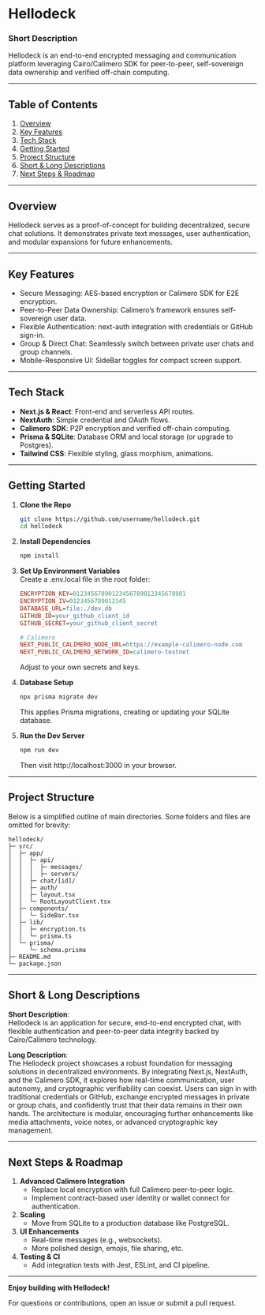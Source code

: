 # Hellodeck

### Short Description
Hellodeck is an end-to-end encrypted messaging and communication platform leveraging Cairo/Calimero SDK for peer-to-peer, self-sovereign data ownership and verified off-chain computing.

---

## Table of Contents
1. [Overview](#overview)  
2. [Key Features](#key-features)  
3. [Tech Stack](#tech-stack)  
4. [Getting Started](#getting-started)  
5. [Project Structure](#project-structure)  
6. [Short & Long Descriptions](#short--long-descriptions)  
7. [Next Steps & Roadmap](#next-steps--roadmap)  

---

## Overview
Hellodeck serves as a proof-of-concept for building decentralized, secure chat solutions. It demonstrates private text messages, user authentication, and modular expansions for future enhancements.

---

## Key Features
- Secure Messaging: AES-based encryption or Calimero SDK for E2E encryption.  
- Peer-to-Peer Data Ownership: Calimero’s framework ensures self-sovereign user data.  
- Flexible Authentication: next-auth integration with credentials or GitHub sign-in.  
- Group & Direct Chat: Seamlessly switch between private user chats and group channels.  
- Mobile-Responsive UI: SideBar toggles for compact screen support.  

---

## Tech Stack
- **Next.js & React**: Front-end and serverless API routes.  
- **NextAuth**: Simple credential and OAuth flows.  
- **Calimero SDK**: P2P encryption and verified off-chain computing.  
- **Prisma & SQLite**: Database ORM and local storage (or upgrade to Postgres).  
- **Tailwind CSS**: Flexible styling, glass morphism, animations.  

---

## Getting Started

1. **Clone the Repo**  
   ```bash
   git clone https://github.com/username/hellodeck.git
   cd hellodeck
   ```

2. **Install Dependencies**  
   ```bash
   npm install
   ```

3. **Set Up Environment Variables**  
   Create a .env.local file in the root folder:  
   ```ini
   ENCRYPTION_KEY=01234567890123456789012345678901
   ENCRYPTION_IV=0123456789012345
   DATABASE_URL=file:./dev.db
   GITHUB_ID=your_github_client_id
   GITHUB_SECRET=your_github_client_secret

   # Calimero
   NEXT_PUBLIC_CALIMERO_NODE_URL=https://example-calimero-node.com
   NEXT_PUBLIC_CALIMERO_NETWORK_ID=calimero-testnet
   ```
   Adjust to your own secrets and keys.

4. **Database Setup**  
   ```bash
   npx prisma migrate dev
   ```
   This applies Prisma migrations, creating or updating your SQLite database.

5. **Run the Dev Server**  
   ```bash
   npm run dev
   ```
   Then visit http://localhost:3000 in your browser.

---

## Project Structure
Below is a simplified outline of main directories. Some folders and files are omitted for brevity:

```
hellodeck/
├─ src/
│  ├─ app/
│  │  ├─ api/
│  │  │  ├─ messages/
│  │  │  ├─ servers/
│  │  ├─ chat/[id]/
│  │  ├─ auth/
│  │  ├─ layout.tsx
│  │  └─ RootLayoutClient.tsx
│  ├─ components/
│  │  └─ SideBar.tsx
│  ├─ lib/
│  │  ├─ encryption.ts
│  │  └─ prisma.ts
│  └─ prisma/
│     └─ schema.prisma
├─ README.md
└─ package.json
```

---

## Short & Long Descriptions

**Short Description**:  
Hellodeck is an application for secure, end-to-end encrypted chat, with flexible authentication and peer-to-peer data integrity backed by Cairo/Calimero technology.

**Long Description**:  
The Hellodeck project showcases a robust foundation for messaging solutions in decentralized environments. By integrating Next.js, NextAuth, and the Calimero SDK, it explores how real-time communication, user autonomy, and cryptographic verifiability can coexist. Users can sign in with traditional credentials or GitHub, exchange encrypted messages in private or group chats, and confidently trust that their data remains in their own hands. The architecture is modular, encouraging further enhancements like media attachments, voice notes, or advanced cryptographic key management.

---

## Next Steps & Roadmap
1. **Advanced Calimero Integration**  
   - Replace local encryption with full Calimero peer-to-peer logic.  
   - Implement contract-based user identity or wallet connect for authentication.  
2. **Scaling**  
   - Move from SQLite to a production database like PostgreSQL.  
3. **UI Enhancements**  
   - Real-time messages (e.g., websockets).  
   - More polished design, emojis, file sharing, etc.  
4. **Testing & CI**  
   - Add integration tests with Jest, ESLint, and CI pipeline.  

---

**Enjoy building with Hellodeck!**  

For questions or contributions, open an issue or submit a pull request.
